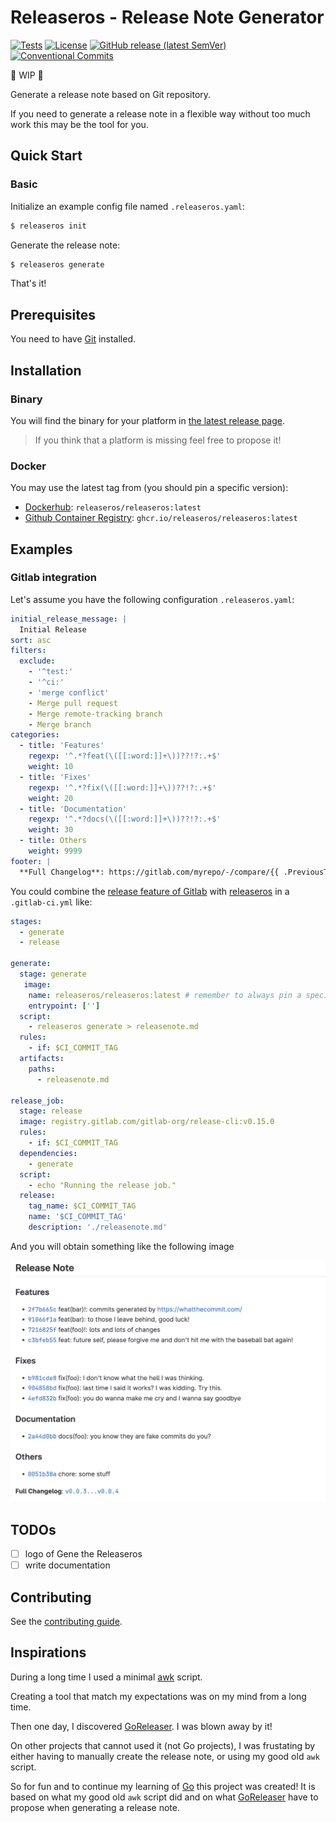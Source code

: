 # Releaseros - Release Note Generator

[![Tests](https://github.com/releaseros/releaseros/actions/workflows/tests.yml/badge.svg?branch=main)](https://github.com/releaseros/releaseros/actions?workflow=tests)
[![License](https://img.shields.io/github/license/releaseros/releaseros)](/LICENSE)
[![GitHub release (latest SemVer)](https://img.shields.io/github/v/release/releaseros/releaseros)](https://github.com/releaseros/releaseros/releases/latest)
[![Conventional Commits](https://img.shields.io/badge/Conventional%20Commits-1.0.0-blue.svg?style=flat)](https://conventionalcommits.org)

🚧 WIP 🚧

Generate a release note based on Git repository.

If you need to generate a release note in a flexible way without too much work this may be the tool for you.

## Quick Start

### Basic

Initialize an example config file named `.releaseros.yaml`:

```bash
$ releaseros init
```

Generate the release note:

```bash
$ releaseros generate
```

That's it!

## Prerequisites

You need to have [Git](https://git-scm.com/) installed.

## Installation

### Binary

You will find the binary for your platform in [the latest release page](https://github.com/releaseros/releaseros/releases/latest).

> If you think that a platform is missing feel free to propose it!

### Docker

You may use the latest tag from (you should pin a specific version):
* [Dockerhub](https://hub.docker.com/r/releaseros/releaseros): `releaseros/releaseros:latest`
* [Github Container Registry](https://github.com/releaseros/releaseros/pkgs/container/releaseros): `ghcr.io/releaseros/releaseros:latest`

## Examples

### Gitlab integration

Let's assume you have the following configuration `.releaseros.yaml`:

```yaml
initial_release_message: |
  Initial Release
sort: asc
filters:
  exclude:
    - '^test:'
    - '^ci:'
    - 'merge conflict'
    - Merge pull request
    - Merge remote-tracking branch
    - Merge branch
categories:
  - title: 'Features'
    regexp: '^.*?feat(\([[:word:]]+\))??!?:.+$'
    weight: 10
  - title: 'Fixes'
    regexp: '^.*?fix(\([[:word:]]+\))??!?:.+$'
    weight: 20
  - title: 'Documentation'
    regexp: '^.*?docs(\([[:word:]]+\))??!?:.+$'
    weight: 30
  - title: Others
    weight: 9999
footer: |
  **Full Changelog**: https://gitlab.com/myrepo/-/compare/{{ .PreviousTag }}...{{ .LatestTag }}
```

You could combine the [release feature of Gitlab](https://docs.gitlab.com/ee/ci/yaml/#release) with [releaseros](https://github.com/releaseros/releaseros) in a `.gitlab-ci.yml` like:

```yaml
stages:
  - generate
  - release

generate:
  stage: generate
   image:
    name: releaseros/releaseros:latest # remember to always pin a specific version
    entrypoint: ['']
  script:
    - releaseros generate > releasenote.md
  rules:
    - if: $CI_COMMIT_TAG
  artifacts:
    paths:
      - releasenote.md

release_job:
  stage: release
  image: registry.gitlab.com/gitlab-org/release-cli:v0.15.0
  rules:
    - if: $CI_COMMIT_TAG
  dependencies:
    - generate
  script:
    - echo "Running the release job."
  release:
    tag_name: $CI_COMMIT_TAG
    name: '$CI_COMMIT_TAG'
    description: './releasenote.md'
```

And you will obtain something like the following image

![releaseros combined with gitlab](/.github/img/releaseros-gitlab-release-example.png)

## TODOs

- [ ] logo of Gene the Releaseros
- [ ] write documentation

## Contributing

See the [contributing guide](CONTRIBUTING.md).

## Inspirations

During a long time I used a minimal [awk](https://www.gnu.org/software/gawk/manual/gawk.html) script.

Creating a tool that match my expectations was on my mind from a long time.

Then one day, I discovered [GoReleaser](https://github.com/goreleaser/goreleaser).
I was blown away by it!

On other projects that cannot used it (not Go projects), I was frustating by either having to manually create the release note, or using my good old `awk` script.

So for fun and to continue my learning of [Go](https://go.dev/) this project was created!
It is based on what my good old `awk` script did and on what [GoReleaser](https://github.com/goreleaser/goreleaser) have to propose when generating a release note.

